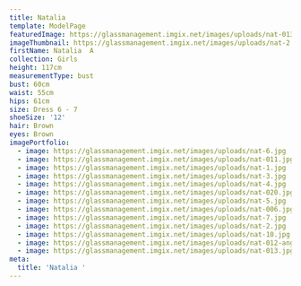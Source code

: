```yaml
---
title: Natalia
template: ModelPage
featuredImage: https://glassmanagement.imgix.net/images/uploads/nat-013.jpg
imageThumbnail: https://glassmanagement.imgix.net/images/uploads/nat-2.jpg
firstName: Natalia  A
collection: Girls
height: 117cm
measurementType: bust
bust: 60cm
waist: 55cm
hips: 61cm
size: Dress 6 - 7
shoeSize: '12'
hair: Brown
eyes: Brown
imagePortfolio:
  - image: https://glassmanagement.imgix.net/images/uploads/nat-6.jpg
  - image: https://glassmanagement.imgix.net/images/uploads/nat-011.jpg
  - image: https://glassmanagement.imgix.net/images/uploads/nat-1.jpg
  - image: https://glassmanagement.imgix.net/images/uploads/nat-3.jpg
  - image: https://glassmanagement.imgix.net/images/uploads/nat-4.jpg
  - image: https://glassmanagement.imgix.net/images/uploads/nat-020.jpg
  - image: https://glassmanagement.imgix.net/images/uploads/nat-5.jpg
  - image: https://glassmanagement.imgix.net/images/uploads/nat-006.jpg
  - image: https://glassmanagement.imgix.net/images/uploads/nat-7.jpg
  - image: https://glassmanagement.imgix.net/images/uploads/nat-2.jpg
  - image: https://glassmanagement.imgix.net/images/uploads/nat-10.jpg
  - image: https://glassmanagement.imgix.net/images/uploads/nat-012-angel.jpg
  - image: https://glassmanagement.imgix.net/images/uploads/nat-013.jpg
meta:
  title: 'Natalia '
---
```


